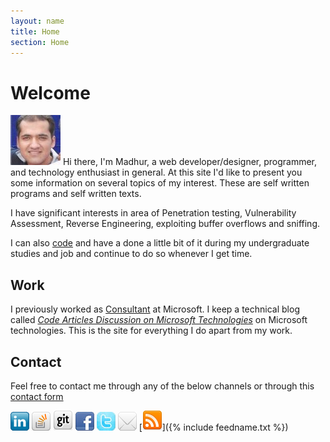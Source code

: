 ```yaml
---
layout: name
title: Home
section: Home
---
```



Welcome
=======

![Pic](/images/pic.jpg) Hi there, I'm Madhur, a web developer/designer, programmer, and technology enthusiast in general. At this site I'd like to present you some information on several topics of my interest. These are self written programs and self written texts.

I have significant interests in area  of Penetration testing, Vulnerability Assessment, Reverse Engineering, exploiting buffer overflows and sniffing.
 
I can also [code](/code) and have a done a little bit of it during my undergraduate studies and job and continue to do so whenever I get time.


Work
-----
I previously worked as [Consultant](/work) at Microsoft. I keep a technical blog called _[Code Articles Discussion on Microsoft Technologies](http://blogs.msdn.com/mahuja)_ on Microsoft technologies. This is the site for everything I do apart from my work. 



Contact 
--------
Feel free to contact me through any of the below channels or through this [contact form](/contact)


[![Pic](/images/linkedin3.png)](http://www.linkedin.com/in/madhurahuja) [![Pic](/images/icon_stackoverflow3.png)](http://stackoverflow.com/users/507256/madhur-ahuja)
[![Pic](/images/github_32.png)](https://github.com/madhur) [![Pic](/images/facebook3.png)](https://www.facebook.com/ahuja.madhur) [![Pic](/images/icon_twitter.jpg)](http://twitter.com/#!/madhur25)  [![Pic](/images/icon_mail.png)](mailto:mahuja@cmu.edu) [![Pic](/images/rss2.png)]({% include feedname.txt %})



